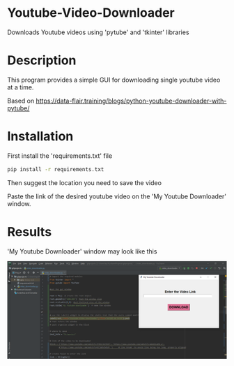 # Youtube-Video-Downloader
Downloads Youtube videos using 'pytube' and 'tkinter' libraries

# Description
This program provides a simple GUI for downloading single youtube video at a time.

Based on https://data-flair.training/blogs/python-youtube-downloader-with-pytube/

# Installation

First install the 'requirements.txt' file

```bash
pip install -r requirements.txt
```

Then suggest the location you need to save the video

Paste the link of the desired youtube video on the 'My Youtube Downloader' window.

# Results

'My Youtube Downloader' window may look like this

![](images/photo.png)


